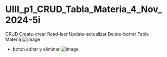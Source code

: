 # UIII_p1_CRUD_Tabla_Materia_4_Nov_2024-5i
CRUD Create-crear Read-leer Update-actualizar Delete-borrar  Tabla Materia
![image](https://github.com/user-attachments/assets/087f7190-286d-4d4e-9bff-a13ec4faa5e2)

- boton editar y eliminar
![image](https://github.com/user-attachments/assets/01ed9a0a-3bd4-491a-b388-5b0158615dd4)
